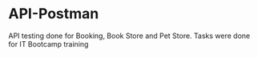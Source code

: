 # API-Postman
API testing done for Booking, Book Store and Pet Store. Tasks were done for IT Bootcamp training
